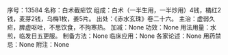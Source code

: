 序号：13584
名称：白术截疟饮
组成：白术（一半生用，一半炒用）4钱，橘红2钱，麦芽2钱，乌梅1枚，姜5片。
出处：《赤水玄珠》卷二十六。
主治：虚弱久疟，脾虚呕吐，不思饮食，不拘寒热。
加减：None
功效：None
用法用量：水煎，临发日五更服。
制备方法：None
临床应用：None
各家论述：None
用药禁忌：None
附注：None
